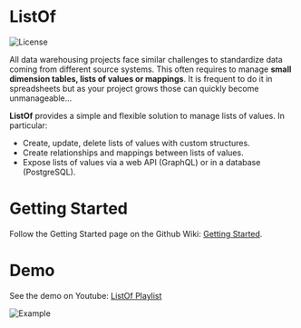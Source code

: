 # ListOf
![License](https://img.shields.io/github/license/alexisrolland/listof.svg "Apache-2.0")

All data warehousing projects face similar challenges to standardize data coming from different source systems. This often requires to manage **small dimension tables, lists of values or mappings**. It is frequent to do it in spreadsheets but as your project grows those can quickly become unmanageable...

**ListOf** provides a simple and flexible solution to manage lists of values. In particular:
- Create, update, delete lists of values with custom structures.
- Create relationships and mappings between lists of values.
- Expose lists of values via a web API (GraphQL) or in a database (PostgreSQL).

# Getting Started
Follow the Getting Started page on the Github Wiki: [Getting Started](https://github.com/alexisrolland/listof/wiki/Getting-Started).

# Demo
See the demo on Youtube: [ListOf Playlist](https://www.youtube.com/watch?v=yXRrzHEJEIo&list=PLBUyV209B5ULL6H6wqLnenQgdKwyMEwTM)

![Example](https://github.com/alexisrolland/listof/blob/master/doc/screenshot.png?raw=true)